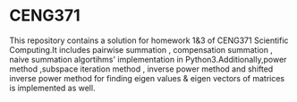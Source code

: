 # CENG371

This repository contains a solution for homework 1&3 of CENG371 Scientific Computing.It includes pairwise summation , compensation summation , naive summation algortihms' implementation in Python3.Additionally,power method ,subspace iteration method , inverse power method and shifted inverse power method for finding eigen values & eigen vectors of matrices is implemented as well.
